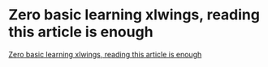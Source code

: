 # Zero basic learning xlwings, reading this article is enough
[Zero basic learning xlwings, reading this article is enough](https://aiwithcloud.com/2022/09/19/zero_basic_learning_xlwings_reading_this_article_is_enough/)